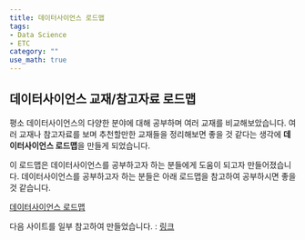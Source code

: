 ```yaml
---
title: 데이터사이언스 로드맵
tags: 
- Data Science
- ETC
category: ""
use_math: true
---
```


## 데이터사이언스 교재/참고자료 로드맵

평소 데이터사이언스의 다양한 분야에 대해 공부하며 여러 교재를 비교해보았습니다. 여러 교재나 참고자료를 보며 추천할만한 교재들을 정리해보면 좋을 것 같다는 생각에 **데이터사이언스 로드맵**을 만들게 되었습니다.

이 로드맵은 데이터사이언스를 공부하고자 하는 분들에게 도움이 되고자 만들어졌습니다. 데이터사이언스를 공부하고자 하는 분들은 아래 로드맵을 참고하여 공부하시면 좋을 것 같습니다.

[데이터사이언스 로드맵](https://ddangchani.github.io/dsroadmap)

다음 사이트를 일부 참고하여 만들었습니다. : [링크](https://datasciencetexts.com/)